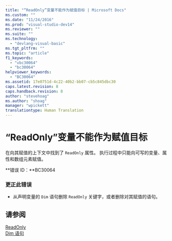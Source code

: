 ```yaml
---
title: "“ReadOnly”变量不能作为赋值目标 | Microsoft Docs"
ms.custom: ""
ms.date: "11/24/2016"
ms.prod: "visual-studio-dev14"
ms.reviewer: ""
ms.suite: ""
ms.technology: 
  - "devlang-visual-basic"
ms.tgt_pltfrm: ""
ms.topic: "article"
f1_keywords: 
  - "vbc30064"
  - "bc30064"
helpviewer_keywords: 
  - "BC30064"
ms.assetid: 17e0751d-4c22-40b2-bb07-cb5c845dbc30
caps.latest.revision: 8
caps.handback.revision: 8
author: "stevehoag"
ms.author: "shoag"
manager: "wpickett"
translationtype: Human Translation
---
```

# “ReadOnly”变量不能作为赋值目标
在向其赋值的上下文中找到了 `ReadOnly` 属性。 执行过程中只能向可写的变量、属性和数组元素赋值。  
  
 **错误 ID：**BC30064  
  
### 更正此错误  
  
-   从声明变量的 `Dim` 语句删除 `ReadOnly` 关键字，或者删除对其赋值的语句。  
  
## 请参阅  
 [ReadOnly](../../visual-basic/language-reference/modifiers/readonly.md)   
 [Dim 语句](../../visual-basic/language-reference/statements/dim-statement.md)